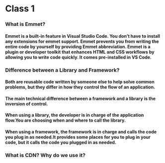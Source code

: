 # Class 1

### What is Emmet?

#### Emmet is a built-in feature in Visual Studio Code. You don’t have to install any extensions for emmet support. Emmet prevents you from writing the entire code by yourself by providing Emmet abbreviation. Emmet is a plugin or developer toolkit that enhances HTML and CSS workflows by allowing you to write code quickly. It comes pre-installed in VS Code.

### Difference between a Library and Framework?

#### Both are reusable code written by someone else to help solve common problems, but they differ in how they control the flow of an application.

#### The main technical difference between a framework and a library is the inversion of control.

#### When using a library, the developer is in charge of the application flow.You are choosing when and where to call the library.

#### When using a framework, the framework is in charge and calls the code you plug in as needed.It provides some places for you to plug in your code, but it calls the code you plugged in as needed.

### What is CDN? Why do we use it?
